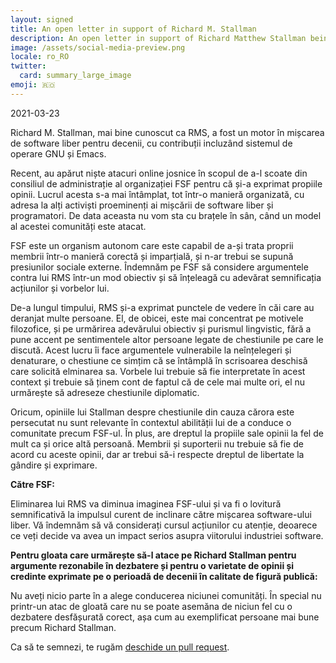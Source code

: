 ```yaml
---
layout: signed
title: An open letter in support of Richard M. Stallman
description: An open letter in support of Richard Matthew Stallman being reinstated by the Free Software Foundation
image: /assets/social-media-preview.png
locale: ro_RO
twitter:
  card: summary_large_image
emoji: 🇷🇴
---
```


2021-03-23

Richard M. Stallman, mai bine cunoscut ca RMS, a fost un motor în
mișcarea de software liber pentru decenii, cu contribuții incluzând
sistemul de operare GNU și Emacs.

Recent, au apărut niște atacuri online josnice
în scopul de a-l scoate din consiliul de administrație
al organizației FSF pentru că și-a exprimat propiile
opinii. Lucrul acesta s-a mai întâmplat, tot într-o
manieră organizată, cu adresa la alți activiști proeminenți
ai mișcării de software liber și programatori.
De data aceasta nu vom sta cu brațele în sân, când un
model al acestei comunități este atacat.

FSF este un organism autonom care este capabil de a-și
trata proprii membrii într-o manieră corectă și imparțială,
și n-ar trebui se supună presiunilor sociale externe.
Îndemnăm pe FSF să considere argumentele contra lui RMS
într-un mod obiectiv și să înțeleagă cu adevărat semnificația
acțiunilor și vorbelor lui.

De-a lungul timpului, RMS și-a exprimat punctele de vedere în căi care
au deranjat multe persoane. El, de obicei, este mai concentrat pe
motivele filozofice, și pe urmărirea adevărului obiectiv și purismul
lingvistic, fără a pune accent pe sentimentele altor persoane legate
de chestiunile pe care le discută. Acest lucru îi face argumentele
vulnerabile la neînțelegeri și denaturare, o chestiune ce simțim că se
întâmplă în scrisoarea deschisă care solicită elminarea sa. Vorbele
lui trebuie să fie interpretate în acest context și trebuie să ținem
cont de faptul că de cele mai multe ori, el nu urmărește să adreseze
chestiunile diplomatic.

Oricum, opiniile lui Stallman despre chestiunile din cauza cărora este
persecutat nu sunt relevante în contextul abilității lui de a conduce
o comunitate precum FSF-ul. În plus, are dreptul la propiile sale
opinii la fel de mult ca și orice altă persoană. Membrii și suporterii
nu trebuie să fie de acord cu aceste opinii, dar ar trebui să-i
respecte dreptul de libertate la gândire și exprimare.

**Către FSF:**

Eliminarea lui RMS va diminua imaginea FSF-ului și va fi o lovitură
semnificativă la impulsul curent de inclinare către mișcarea
software-ului liber. Vă îndemnăm să vă considerați cursul acțiunilor
cu atenție, deoarece ce veți decide va avea un impact serios asupra
viitorului industriei software.

**Pentru gloata care urmărește să-l atace pe Richard Stallman pentru
argumente rezonabile în dezbatere și pentru o varietate de opinii și
credinte exprimate pe o perioadă de decenii în calitate de figură
publică:**

Nu aveți nicio parte în a alege conducerea niciunei comunități.  În
special nu printr-un atac de gloată care nu se poate asemăna de niciun
fel cu o dezbatere desfășurată corect, așa cum au exemplificat
persoane mai bune precum Richard Stallman.

Ca să te semnezi, te rugăm [deschide un pull request](https://github.com/rms-support-letter/rms-support-letter.github.io/pulls).
